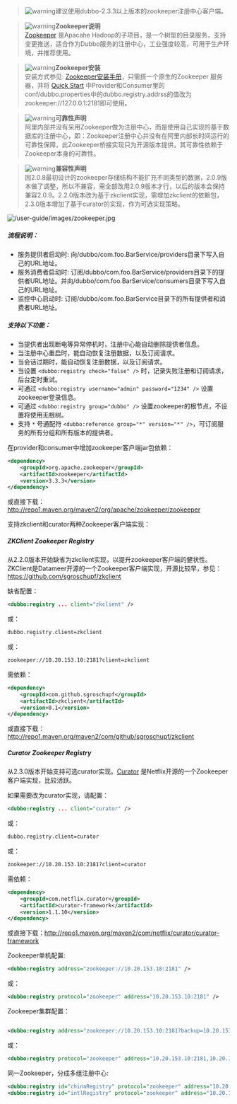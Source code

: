 > ![warning](../sources/images/check.gif)建议使用dubbo-2.3.3以上版本的zookeeper注册中心客户端。

> ![warning](../sources/images/check.gif)**Zookeeper说明**  
[Zookeeper](http://zookeeper.apache.org) 是Apacahe Hadoop的子项目，是一个树型的目录服务，支持变更推送，适合作为Dubbo服务的注册中心，工业强度较高，可用于生产环境，并推荐使用。

> ![warning](../sources/images/check.gif)**Zookeeper安装**  
安装方式参见: [Zookeeper安装手册](http://dubbo.io/admin-guide/install-mannual/Zookeeper%E6%B3%A8%E5%86%8C%E4%B8%AD%E5%BF%83%E5%AE%89%E8%A3%85.html)，只需搭一个原生的Zookeeper 服务器，并将 [Quick Start](../preface/usage.md) 中Provider和Consumer里的conf/dubbo.properties中的dubbo.registry.addrss的值改为zookeeper://127.0.0.1:2181即可使用。

> ![warning](../sources/images/warning-3.gif)**可靠性声明**  
> 阿里内部并没有采用Zookeeper做为注册中心，而是使用自己实现的基于数据库的注册中心，即：Zookeeper注册中心并没有在阿里内部长时间运行的可靠性保障，此Zookeeper桥接实现只为开源版本提供，其可靠性依赖于Zookeeper本身的可靠性。

> ![warning](../sources/images/warning-3.gif)**兼容性声明**  
> 因2.0.8最初设计的zookeeper存储结构不能扩充不同类型的数据，2.0.9版本做了调整，所以不兼容，需全部改用2.0.9版本才行，以后的版本会保持兼容2.0.9。2.2.0版本改为基于zkclient实现，需增加zkclient的依赖包，2.3.0版本增加了基于curator的实现，作为可选实现策略。

![/user-guide/images/zookeeper.jpg](../sources/images/zookeeper.jpg)

##### 流程说明：

* 服务提供者启动时: 向/dubbo/com.foo.BarService/providers目录下写入自己的URL地址。
* 服务消费者启动时: 订阅/dubbo/com.foo.BarService/providers目录下的提供者URL地址。并向/dubbo/com.foo.BarService/consumers目录下写入自己的URL地址。
* 监控中心启动时: 订阅/dubbo/com.foo.BarService目录下的所有提供者和消费者URL地址。

##### 支持以下功能：

* 当提供者出现断电等异常停机时，注册中心能自动删除提供者信息。
* 当注册中心重启时，能自动恢复注册数据，以及订阅请求。
* 当会话过期时，能自动恢复注册数据，以及订阅请求。
* 当设置 `<dubbo:registry check="false" />` 时，记录失败注册和订阅请求，后台定时重试。
* 可通过 `<dubbo:registry username="admin" password="1234" />` 设置zookeeper登录信息。
* 可通过 `<dubbo:registry group="dubbo" />` 设置zookeeper的根节点，不设置将使用无根树。
* 支持 `*` 号通配符 `<dubbo:reference group="*" version="*" />`，可订阅服务的所有分组和所有版本的提供者。

在provider和consumer中增加zookeeper客户端jar包依赖：

```xml
<dependency>
    <groupId>org.apache.zookeeper</groupId>
    <artifactId>zookeeper</artifactId>
    <version>3.3.3</version>
</dependency>
```

或直接下载：http://repo1.maven.org/maven2/org/apache/zookeeper/zookeeper

支持zkclient和curator两种Zookeeper客户端实现：

##### ZKClient Zookeeper Registry

从2.2.0版本开始缺省为zkclient实现，以提升zookeeper客户端的健状性。ZKClient是Datameer开源的一个Zookeeper客户端实现，开源比较早，参见：https://github.com/sgroschupf/zkclient

缺省配置：

```xml
<dubbo:registry ... client="zkclient" />
```

或：

```sh
dubbo.registry.client=zkclient
```

或：

```sh
zookeeper://10.20.153.10:2181?client=zkclient
```

需依赖：

```xml
<dependency>
    <groupId>com.github.sgroschupf</groupId>
    <artifactId>zkclient</artifactId>
    <version>0.1</version>
</dependency>
```

或直接下载：http://repo1.maven.org/maven2/com/github/sgroschupf/zkclient

##### Curator Zookeeper Registry

从2.3.0版本开始支持可选curator实现。[Curator](https://github.com/Netflix/curator) 是Netflix开源的一个Zookeeper客户端实现，比较活跃。

如果需要改为curator实现，请配置：

```xml
<dubbo:registry ... client="curator" />
```

或：

```sh
dubbo.registry.client=curator
```

或：

```sh
zookeeper://10.20.153.10:2181?client=curator
```

需依赖：

```xml
<dependency>
    <groupId>com.netflix.curator</groupId>
    <artifactId>curator-framework</artifactId>
    <version>1.1.10</version>
</dependency>
```

或直接下载：http://repo1.maven.org/maven2/com/netflix/curator/curator-framework

Zookeeper单机配置:

```xml
<dubbo:registry address="zookeeper://10.20.153.10:2181" />
```

或：

```xml
<dubbo:registry protocol="zookeeper" address="10.20.153.10:2181" />
```

Zookeeper集群配置：

```xml

<dubbo:registry address="zookeeper://10.20.153.10:2181?backup=10.20.153.11:2181,10.20.153.12:2181" />
```

或：

```xml
<dubbo:registry protocol="zookeeper" address="10.20.153.10:2181,10.20.153.11:2181,10.20.153.12:2181" />
```

同一Zookeeper，分成多组注册中心:

```xml
<dubbo:registry id="chinaRegistry" protocol="zookeeper" address="10.20.153.10:2181" group="china" />
<dubbo:registry id="intlRegistry" protocol="zookeeper" address="10.20.153.10:2181" group="intl" />
```
